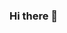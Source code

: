 ### Hi there 👋

<!--
**Akarmaicon/Akarmaicon** is a ✨ _special_ ✨ repository because its `README.md` (this file) appears on your GitHub profile.

Here are some ideas to get you started:

- 🔭 I’m currently working on hacking skills...
- 🌱 I’m currently learning programming...
- 👯 I’m looking to collaborate on this platform ...
- 🤔 I’m looking for help with free internet acess and hacking...
- 💬 Ask me about ...
- 📫 How to reach me: akarmaisaac@gmail.com...
- 😄 Pronouns: ...
- ⚡ Fun fact: ...
-->
